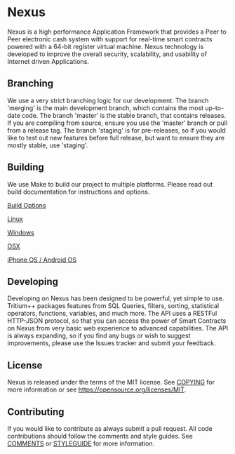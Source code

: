 # Nexus

Nexus is a high performance Application Framework that provides a Peer to Peer electronic cash system with support for real-time smart contracts powered with a 64-bit register virtual machine. Nexus technology is developed to improve the overall security, scalability, and usability of Internet driven Applications.

## Branching

We use a very strict branching logic for our development. The branch 'merging' is the main development branch, which contains the most up-to-date code. The branch 'master' is the stable branch, that contains releases. If you are compiling from source, ensure you use the 'master' branch or pull from a release tag. The branch 'staging' is for pre-releases, so if you would like to test out new features before full release, but want to ensure they are mostly stable, use 'staging'.

## Building

We use Make to build our project to multiple platforms. Please read out build documentation for instructions and options.

[Build Options](docs/build-params-reference.md)

[Linux](docs/build-linux.md)

[Windows](docs/build-win.md)

[OSX](docs/build-osx.md)

[iPhone OS / Android OS](docs/build-mobile.md)

## Developing

Developing on Nexus has been designed to be powerful, yet simple to use. Tritium++ packages features from SQL Queries, filters, sorting, statistical operators, functions, variables, and much more. The API uses a RESTFul HTTP-JSON protocol, so that you can access the power of Smart Contracts on Nexus from very basic web experience to advanced capabilities. The API is always expanding, so if you find any bugs or wish to suggest improvements, please use the Issues tracker and submit your feedback.

## License

Nexus is released under the terms of the MIT license. See [COPYING](COPYING.MD) for more
information or see https://opensource.org/licenses/MIT.

## Contributing

If you would like to contribute as always submit a pull request. All code contributions should follow the comments and style guides. See [COMMENTS](contrib/COMMENTS.md) or [STYLEGUIDE](contrib/STYLEGUIDE.md) for more information.
